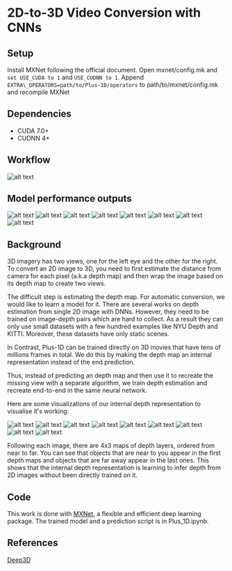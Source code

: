 # 2D-to-3D Video Conversion with CNNs

## Setup
Install MXNet following the official document.
Open mxnet/config.mk and ```set USE_CUDA to 1``` and ```USE_CUDNN to 1```. 
Append ```EXTRA\_OPERATORS=path/to/Plus-1D/operators``` to path/to/mxnet/config.mk and recompile MXNet

## Dependencies
*   CUDA 7.0+
*   CUDNN 4+

## Workflow
![alt text](https://raw.githubusercontent.com/piiswrong/deep3d/master/img/teaser.png)


## Model performance outputs

![alt text](https://raw.githubusercontent.com/piiswrong/deep3d/master/img/1_GIF.gif) ![alt text](https://raw.githubusercontent.com/piiswrong/deep3d/master/img/8_GIF.gif)
![alt text](https://raw.githubusercontent.com/piiswrong/deep3d/master/img/3_GIF.gif) ![alt text](https://raw.githubusercontent.com/piiswrong/deep3d/master/img/4_GIF.gif)
![alt text](https://raw.githubusercontent.com/piiswrong/deep3d/master/img/5_GIF.gif) ![alt text](https://raw.githubusercontent.com/piiswrong/deep3d/master/img/6_GIF.gif)
![alt text](https://raw.githubusercontent.com/piiswrong/deep3d/master/img/7_GIF.gif) ![alt text](https://raw.githubusercontent.com/piiswrong/deep3d/master/img/2_GIF.gif)

## Background
3D imagery has two views, one for the left eye and the other for the right.
To convert an 2D image to 3D, you need to first estimate the distance from camera for each pixel (a.k.a depth map) and then wrap the image based on its depth map to create two views.

The difficult step is estimating the depth map. For automatic conversion, we would like to learn a model for it.
There are several works on depth estimation from single 2D image with DNNs. However, they need to be trained on image-depth pairs which are hard to collect. As a result they can only use small datasets with a few hundred examples like NYU Depth and KITTI. Moreover, these datasets have only static scenes.

In Contrast, Plus-1D can be trained directly on 3D movies that have tens of millions frames in total.
We do this by making the depth map an internal representation instead of the end prediction.

Thus, instead of predicting an depth map and then use it to recreate the missing view with a separate algorithm, we train depth estimation and recreate end-to-end in the same neural network.

Here are some visualizations of our internal depth representation to visualise it's working:

![alt text](https://raw.githubusercontent.com/piiswrong/deep3d/master/img/0059.jpg)
![alt text](https://raw.githubusercontent.com/piiswrong/deep3d/master/img/0112.jpg)
![alt text](https://raw.githubusercontent.com/piiswrong/deep3d/master/img/0131.jpg)
![alt text](https://raw.githubusercontent.com/piiswrong/deep3d/master/img/0163.jpg)
![alt text](https://raw.githubusercontent.com/piiswrong/deep3d/master/img/0203.jpg)
![alt text](https://raw.githubusercontent.com/piiswrong/deep3d/master/img/0266.jpg)
![alt text](https://raw.githubusercontent.com/piiswrong/deep3d/master/img/0351.jpg)
![alt text](https://raw.githubusercontent.com/piiswrong/deep3d/master/img/0459.jpg)
![alt text](https://raw.githubusercontent.com/piiswrong/deep3d/master/img/0471.jpg)

Following each image, there are 4x3 maps of depth layers, ordered from near to far. You can see that objects that are near to you appear in the first depth maps and objects that are far away appear in the last ones. This shows that the internal depth representation is learning to infer depth from 2D images without been directly trained on it.

## Code
This work is done with [MXNet](https://github.com/dmlc/mxnet), a flexible and efficient deep learning package. The trained model and a prediction script is in Plus_1D.ipynb.

## References
[Deep3D](https://github.com/piiswrong/deep3d)